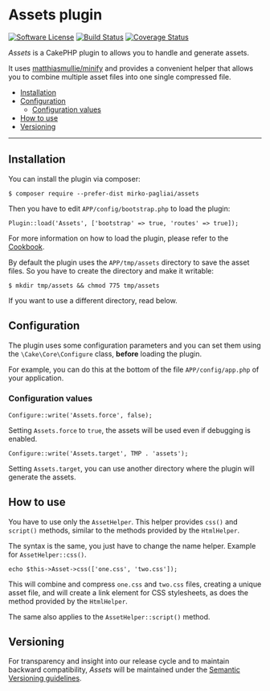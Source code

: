 # Assets plugin

[![Software License](https://img.shields.io/badge/license-MIT-brightgreen.svg?style=flat-square)](LICENSE.txt)
[![Build Status](https://travis-ci.org/mirko-pagliai/assets.svg?branch=master)](https://travis-ci.org/mirko-pagliai/assets)
[![Coverage Status](https://img.shields.io/codecov/c/github/mirko-pagliai/assets.svg?style=flat-square)](https://codecov.io/github/mirko-pagliai/assets)

*Assets* is a CakePHP plugin to allows you to handle and generate assets.

It uses [matthiasmullie/minify](https://github.com/matthiasmullie/minify) and
provides a convenient helper that allows you to combine multiple asset files
into one single compressed file.

   * [Installation](#installation)
   * [Configuration](#configuration)
      * [Configuration values](#configuration-values)
   * [How to use](#how-to-use)
   * [Versioning](#versioning)

***

## Installation
You can install the plugin via composer:

    $ composer require --prefer-dist mirko-pagliai/assets
    
Then you have to edit `APP/config/bootstrap.php` to load the plugin:

    Plugin::load('Assets', ['bootstrap' => true, 'routes' => true]);

For more information on how to load the plugin, please refer to the 
[Cookbook](http://book.cakephp.org/3.0/en/plugins.html#loading-a-plugin).
    
By default the plugin uses the `APP/tmp/assets` directory to save the 
asset files. So you have to create the directory and make it writable:

    $ mkdir tmp/assets && chmod 775 tmp/assets

If you want to use a different directory, read below.

## Configuration
The plugin uses some configuration parameters and you can set them using the 
`\Cake\Core\Configure` class, **before** loading 
the plugin.

For example, you can do this at the bottom of the file `APP/config/app.php`
of your application.

### Configuration values

    Configure::write('Assets.force', false);

Setting `Assets.force` to `true`, the assets will be used even if debugging is 
enabled.

    Configure::write('Assets.target', TMP . 'assets');

Setting `Assets.target`, you can use another directory where the plugin will 
generate the assets.

## How to use
You have to use only the `AssetHelper`. This helper provides `css()` and
`script()` methods, similar to the methods provided by the `HtmlHelper`.

The syntax is the same, you just have to change the name helper. Example for
`AssetHelper::css()`.

    echo $this->Asset->css(['one.css', 'two.css']);

This will combine and compress `one.css` and `two.css` files, creating a unique
asset file, and will create a link element for CSS stylesheets, as does the 
method provided by the `HtmlHelper`.

The same also applies to the `AssetHelper::script()` method.

## Versioning
For transparency and insight into our release cycle and to maintain backward 
compatibility, *Assets* will be maintained under the 
[Semantic Versioning guidelines](http://semver.org).
